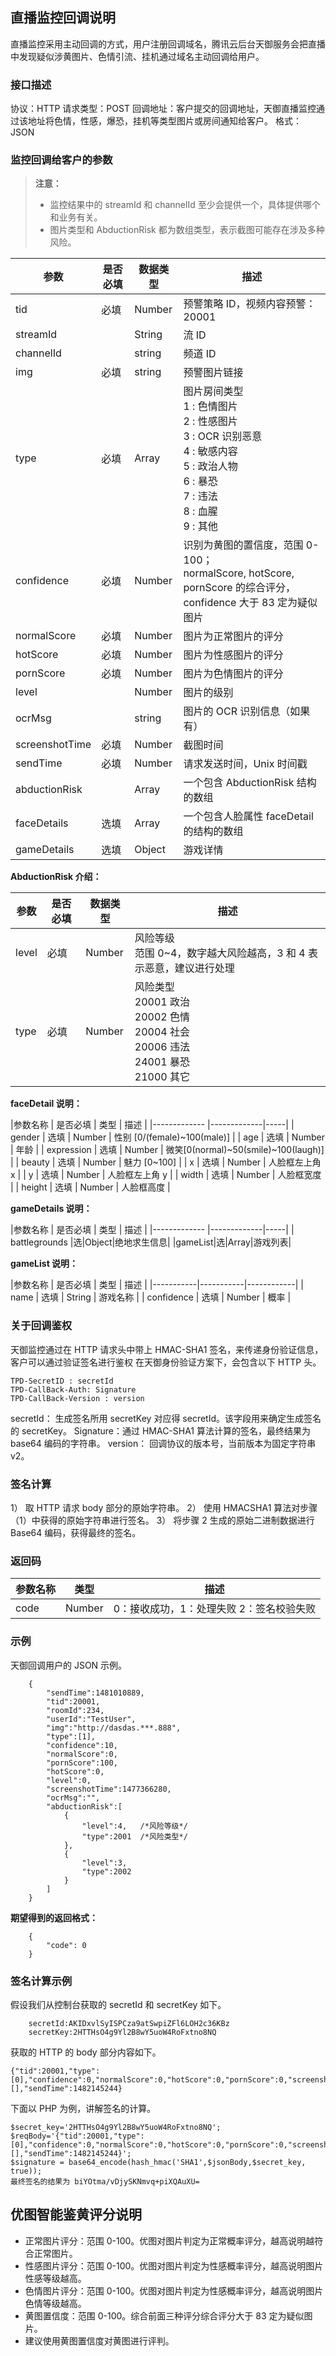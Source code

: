 ## 直播监控回调说明

直播监控采用主动回调的方式，用户注册回调域名，腾讯云后台天御服务会把直播中发现疑似涉黄图片、色情引流、挂机通过域名主动回调给用户。

### 接口描述

协议：HTTP
请求类型：POST
回调地址：客户提交的回调地址，天御直播监控通过该地址将色情，性感，爆恐，挂机等类型图片或房间通知给客户。
格式： JSON 

### 监控回调给客户的参数

>**注意：**
> - 监控结果中的 streamId 和 channelId 至少会提供一个，具体提供哪个和业务有关。
> - 图片类型和 AbductionRisk 都为数组类型，表示截图可能存在涉及多种风险。

 | 参数         |  是否必填 | 数据类型     | 描述|
 |-------------|----------|-------------|-----|
 | tid          |必填	   |  Number     | 预警策略 ID，视频内容预警：20001|
 | streamId	    |          | String      |  流 ID  |
 | channelId    |          | string      |  频道 ID|
 | img 	      | 必填	   | string 	 | 预警图片链接|
 | type	      | 必填	   | Array	     | 图片房间类型 <br  />1 : 色情图片<br  />2 : 性感图片<br  />3 : OCR 识别恶意<br  />4 : 敏感内容<br  />5 : 政治人物<br  />6 : 暴恐<br  />7 : 违法<br  />8 : 血腥<br  />9 : 其他|
 | confidence   | 必填     | Number      | 识别为黄图的置信度，范围 0-100；<br  />normalScore, hotScore, pornScore 的综合评分，<br  />confidence 大于 83 定为疑似图片|
 | normalScore  |	必填	   | Number 	 | 图片为正常图片的评分|
 | hotScore 	  | 必填     | Number 	 | 图片为性感图片的评分|
 | pornScore 	  | 必填	   | Number 	 | 图片为色情图片的评分|
 | level          |        | Number      | 图片的级别|
 | ocrMsg         |        | string      | 图片的 OCR 识别信息（如果有）|
 | screenshotTime |  必填  | Number      | 截图时间|
 | sendTime     |必填      |  Number     |  请求发送时间，Unix 时间戳 |
 | abductionRisk  |        | Array       | 一个包含 AbductionRisk 结构的数组|
 | faceDetails    | 选填   | Array      | 一个包含人脸属性 faceDetail 的结构的数组 |
 | gameDetails| 选填   | Object | 游戏详情 |

**AbductionRisk 介绍：**

 | 参数        |  是否必填 | 数据类型     | 描述|
 |-------------|---------|-------------|-----|
 | level       |必填     |  Number     |  风险等级<br  />范围 0~4，数字越大风险越高，3 和 4 表示恶意，建议进行处理|
 | type        |必填	     |  Number     | 风险类型 <br  />20001 政治 <br  />20002 色情 <br  />20004 社会 <br  />20006 违法 <br  />24001 暴恐 <br  />21000 其它  |

**faceDetail 说明：**

|参数名称      |  是否必填     |  类型  | 描述 |
|------------- |-------------|-----|
| gender | 选填 | Number | 性别 [0/(female)~100(male)]  |
| age    | 选填 | Number | 年龄 |
| expression | 选填 | Number | 微笑[0(normal)~50(smile)~100(laugh)] |
| beauty | 选填 | Number | 魅力 [0~100] |
| x | 选填 | Number | 人脸框左上角 x |
| y | 选填 | Number | 人脸框左上角 y |
| width | 选填 | Number | 人脸框宽度 |
| height | 选填 | Number | 人脸框高度 |

**gameDetails 说明：**

|参数名称      |  是否必填     |  类型  | 描述 |
|------------- |-------------|-----|
| battlegrounds |选|Object|绝地求生信息|
|gameList|选|Array|游戏列表|

**gameList 说明：**

|参数名称      |  是否必填     |  类型  | 描述 |
|-----------|-----------|------------|
| name | 选填 | String | 游戏名称  |
| confidence    | 选填 | Number | 概率 |

### 关于回调鉴权

天御监控通过在 HTTP 请求头中带上 HMAC-SHA1 签名，来传递身份验证信息，客户可以通过验证签名进行鉴权
在天御身份验证方案下，会包含以下 HTTP 头。

	TPD-SecretID : secretId             
	TPD-CallBack-Auth: Signature
	TPD-CallBack-Version : version

secretId： 生成签名所用 secretKey 对应得 secretId。该字段用来确定生成签名的 secretKey。
Signature：通过 HMAC-SHA1 算法计算的签名，最终结果为 base64 编码的字符串。
version：  回调协议的版本号，当前版本为固定字符串 v2。

### 签名计算

1） 取 HTTP 请求 body 部分的原始字符串。
2） 使用 HMACSHA1 算法对步骤（1）中获得的原始字符串进行签名。
3） 将步骤 2 生成的原始二进制数据进行 Base64 编码，获得最终的签名。

### 返回码

|参数名称	| 类型	  | 描述|
|-----------|-------  |------|
| code	    |  Number | 0：接收成功，1：处理失败 2：签名校验失败|

### 示例

天御回调用户的 JSON 示例。

```
	{  
	    "sendTime":1481010889,
	    "tid":20001,
	    "roomId":234,
	    "userId":"TestUser",
	    "img":"http://dasdas.***.888",
	    "type":[1],
	    "confidence":10,
	    "normalScore":0,
	    "pornScore":100,
	    "hotScore":0,
	    "level":0,
	    "screenshotTime":1477366280,
	    "ocrMsg":"",
	    "abductionRisk":[  
	        {  
	            "level":4,   /*风险等级*/
	            "type":2001  /*风险类型*/
	        },
	        {  
	            "level":3,
	            "type":2002
	        }
	    ]
	}
```

**期望得到的返回格式：**

``` 
    {
        "code": 0
    }
```

### 签名计算示例

假设我们从控制台获取的 secretId 和 secretKey 如下。

```
    secretId:AKIDxvlSyISPCza9atSwpiZFl6LOH2c36KBz
    secretKey:2HTTHsO4g9Yl2B8wY5uoW4RoFxtno8NQ
```

获取的 HTTP 的 body 部分内容如下。

```
{"tid":20001,"type":[0],"confidence":0,"normalScore":0,"hotScore":0,"pornScore":0,"screenshotTime":0,"level":0,"img":"mytest/tests/test/","ocrMsg":"","streamId":"","channelId":"","abductionRisk":[],"sendTime":1482145244}
```

下面以 PHP 为例，讲解签名的计算。

```
$secret_key='2HTTHsO4g9Yl2B8wY5uoW4RoFxtno8NQ';
$reqBody='{"tid":20001,"type":[0],"confidence":0,"normalScore":0,"hotScore":0,"pornScore":0,"screenshotTime":0,"level":0,"img":"mytest/tests/test/","ocrMsg":"","streamId":"","channelId":"","abductionRisk":[],"sendTime":1482145244}';
$signature = base64_encode(hash_hmac('SHA1',$jsonBody,$secret_key, true));
最终签名的结果为 biYOtma/vDjySKNmvq+piXQAuXU=
```

## 优图智能鉴黄评分说明

- 正常图片评分：范围 0-100。优图对图片判定为正常概率评分，越高说明越符合正常图片。
- 性感图片评分：范围 0-100。优图对图片判定为性感概率评分，越高说明图片性感等级越高。
- 色情图片评分：范围 0-100。优图对图片判定为性感概率评分，越高说明图片色情等级越高。
- 黄图置信度：范围 0-100。综合前面三种评分综合评分大于 83 定为疑似图片。
- 建议使用黄图置信度对黄图进行评判。
